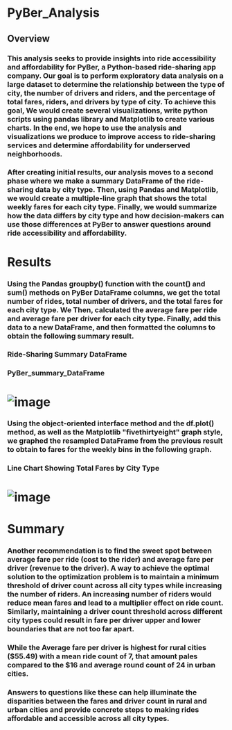 # PyBer_Analysis
## Overview

### This analysis seeks to provide insights into ride accessibility and affordability for PyBer, a Python-based ride-sharing app company. Our goal is to perform exploratory data analysis on a large dataset to determine the relationship between the type of city, the number of drivers and riders, and the percentage of total fares, riders, and drivers by type of city. To achieve this goal, We would create several visualizations, write python scripts using pandas library and Matplotlib to create various charts. In the end, we hope to use the analysis and visualizations we produce to improve access to ride-sharing services and determine affordability for underserved neighborhoods.

### After creating initial results, our analysis moves to a second phase where we make a summary DataFrame of the ride-sharing data by city type. Then, using Pandas and Matplotlib, we would create a multiple-line graph that shows the total weekly fares for each city type. Finally, we would summarize how the data differs by city type and how decision-makers can use those differences at PyBer to answer questions around ride accessibility and affordability.

# Results

### Using the Pandas groupby() function with the count() and sum() methods on PyBer DataFrame columns, we get the total number of rides, total number of drivers, and the total fares for each city type. We Then, calculated the average fare per ride and average fare per driver for each city type. Finally, add this data to a new DataFrame, and then formatted the columns to obtain the following summary result.

###  Ride-Sharing Summary DataFrame

### PyBer_summary_DataFrame

# ![image](https://user-images.githubusercontent.com/85313508/150419123-b5571de9-3e14-4c19-b28e-d9db5d0baaa5.png)


### Using the object-oriented interface method and the df.plot() method, as well as the Matplotlib "fivethirtyeight" graph style, we graphed the resampled DataFrame from the previous result to obtain to fares for the weekly bins in the following graph.

### Line Chart Showing Total Fares by City Type

# ![image](https://user-images.githubusercontent.com/85313508/150419267-ef2ba563-1909-4b2c-8a25-edcb0ba5d469.png)

# Summary 

### Another recommendation is to find the sweet spot between average fare per ride (cost to the rider) and average fare per driver (revenue to the driver). A way to achieve the optimal solution to the optimization problem is to maintain a minimum threshold of driver count across all city types while increasing the number of riders. An increasing number of riders would reduce mean fares and lead to a multiplier effect on ride count. Similarly, maintaining a driver count threshold across different city types could result in fare per driver upper and lower boundaries that are not too far apart.

### While the Average fare per driver is highest for rural cities ($55.49) with a mean ride count of 7, that amount pales compared to the $16 and average round count of 24 in urban cities. 

### Answers to questions like these can help illuminate the disparities between the fares and driver count in rural and urban cities and provide concrete steps to making rides affordable and accessible across all city types.
